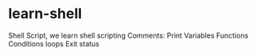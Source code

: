 # learn-shell

Shell Script, we learn shell scripting
Comments:
Print
Variables
Functions
Conditions
loops
Exit status
